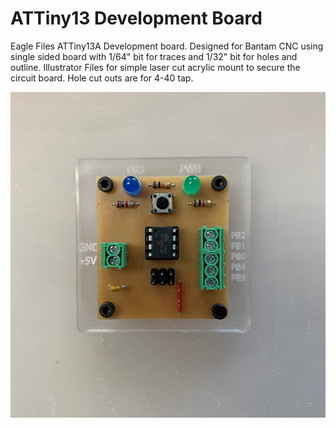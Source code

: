 # ATTiny13 Development Board
Eagle Files ATTiny13A Development board.  Designed for Bantam CNC using single sided board with 1/64" bit for traces and 1/32" bit for holes and outline.
Illustrator Files for simple laser cut acrylic mount to secure the circuit board.  Hole cut outs are for 4-40 tap.

![ATTiny13A Development Board](ATTinyDevBoard.jpg "ATTiny13A Development Board")





